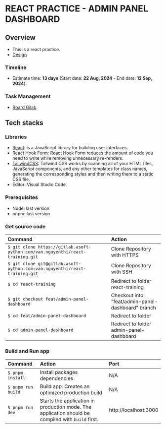 # **REACT PRACTICE - ADMIN PANEL DASHBOARD**

## Overview

- This is a react practice.
- [Design](<https://www.figma.com/design/fOjW9syvEGGUOhu0hhQm97/Admin-Panel-Dashboard-(Community)?node-id=11-2&t=SMlx43xwpvb2iLma-0>)

### Timeline

- Estimate time: **13 days** (Start date: **22 Aug, 2024** - End date: **12 Sep, 2024**).

### Task Management

- [Board Gilab](https://gitlab.asoft-python.com/van.nguyenthi/react-training/-/boards)

## Tech stacks

### Libraries

- [React](https://react.dev/learn): is a JavaScript library for building user interfaces.
- [React Hook Form](https://react-hook-form.com/): React Hook Form reduces the amount of code you need to write while removing unnecessary re-renders.
- [TailwindCSS](https://tailwindcss.com/): Tailwind CSS works by scanning all of your HTML files, JavaScript components, and any other templates for class names, generating the corresponding styles and then writing them to a static CSS file.
- Editor: Visual Studio Code.

### Prerequisites

- Node: last version
- pnpm: last version

### Get source code

| Command                                                                        | Action                                            |
| :----------------------------------------------------------------------------- | :------------------------------------------------ |
| `$ git clone https://gitlab.asoft-python.com/van.nguyenthi/react-training.git` | Clone Repository with HTTPS                       |
| `$ git clone git@gitlab.asoft-python.com:van.nguyenthi/react-training.git`     | Clone Repository with SSH                         |
| `$ cd react-training`                                                          | Redirect to folder react-training                 |
| `$ git checkout feat/admin-panel-dashboard`                                    | Checkout into "feat/admin-panel-dashboard" branch |
| `$ cd feat/admin-panel-dashboard`                                              | Redirect to folder                                |
| `$ cd admin-panel-dashboard`                                                   | Redirect to folder admin-panel-dashboard          |

### Build and Run app

| Command            | Action                                                                                            | Port                  |
| :----------------- | :------------------------------------------------------------------------------------------------ | :-------------------- |
| `$ pnpm install`   | Install packages dependencies                                                                     | N/A                   |
| `$ pnpm run build` | Build app. Creates an optimized production build                                                  | N/A                   |
| `$ pnpm run dev` | Starts the application in production mode. The application should be compiled with `build` first. | http://localhost:3000 |
